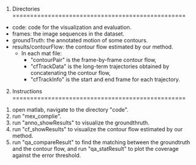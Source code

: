 1. Directories
=================================================
* code: code for the visualization and evaluation.
* frames: the image sequences in the dataset.
* groundTruth: the annotated motion of some contours.
* results/contourFlow: the contour flow estimated by our method.
  * In each mat file:
    * "contourPair" is the frame-by-frame contour flow,
    * "cfTrackData" is the long-term trajectories obtained by concatenating the contour flow,
    * "cfTrackInfo" is the start and end frame for each trajectory.

2. Instructions
=================================================
1) open matlab, navigate to the directory "code".<br>
2) run "mex_complie".<br>
3) run "anno_showResults" to visualize the groundthruth.<br>
4) run "cf_showResults" to visualize the contour flow estimated by our method.<br>
5) run "qa_compareResult" to find the matching between the groundtruth and the contour flow, and run "qa_statResult" to plot the coverage against the error threshold.
